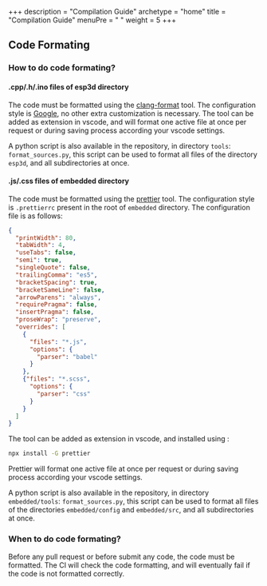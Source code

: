 +++
description = "Compilation Guide"
archetype = "home"
title = "Compilation Guide"
menuPre = "<i class='fas fa-code'></i> "
weight = 5
+++
## Code Formating

### How to do code formating?
#### .cpp/.h/.ino files of esp3d directory
The code must be formatted using the [clang-format](https://clang.llvm.org/docs/ClangFormat.html) tool. The configuration style is [Google](https://google.github.io/styleguide/cppguide.html), no other extra customization is necessary. The tool can be added as extension in vscode, and will format one active file at once per request or during saving process according your vscode settings. 

A python script is also available in the repository, in directory `tools`: `format_sources.py`, this script can be used to format all files of the directory `esp3d`, and all subdirectories at once.  

#### .js/.css files of embedded directory
The code must be formatted using the [prettier](https://prettier.io/) tool. The configuration style is `.prettierrc` present in the root of `embedded` directory. The configuration file is as follows:
```json
{
  "printWidth": 80,
  "tabWidth": 4,
  "useTabs": false,
  "semi": true,
  "singleQuote": false,
  "trailingComma": "es5",
  "bracketSpacing": true,
  "bracketSameLine": false,
  "arrowParens": "always",
  "requirePragma": false,
  "insertPragma": false,
  "proseWrap": "preserve",
  "overrides": [
    {
      "files": "*.js",
      "options": {
        "parser": "babel"
      }
    },
    {"files": "*.scss",
      "options": {
        "parser": "css"
      }
    }
  ]
}
```


The tool can be added as extension in vscode, and installed using :
```bash
npx install -G prettier
```
Prettier will format one active file at once per request or during saving process according your vscode settings.

A python script is also available in the repository, in directory `embedded/tools`: `format_sources.py`, this script can be used to format all files of the directories `embedded/config` and `embedded/src`, and all subdirectories at once.


### When to do code formating?

Before any pull request or before submit any code, the code must be formatted. The CI will check the code formatting, and will eventually fail if the code is not formatted correctly.